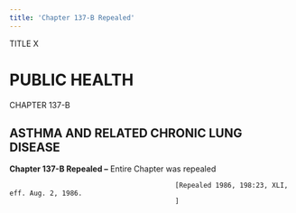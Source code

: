 ```yaml
---
title: 'Chapter 137-B Repealed'
---
```


TITLE X
                                             
PUBLIC HEALTH
=============

CHAPTER 137-B
                                             
ASTHMA AND RELATED CHRONIC LUNG DISEASE
---------------------------------------

**Chapter 137-B Repealed –** Entire Chapter was repealed


                                             [Repealed 1986, 198:23, XLI, eff. Aug. 2, 1986.
                                             ]
